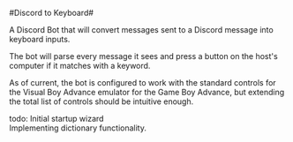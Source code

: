 #Discord to Keyboard#

A Discord Bot that will convert messages sent to a Discord message into keyboard inputs.

The bot will parse every message it sees and press a button on the host's computer if it matches with a keyword.

As of current, the bot is configured to work with the standard controls for the Visual Boy Advance emulator for the Game Boy Advance, but extending the total list of controls should be intuitive enough.

todo:
Initial startup wizard  
Implementing dictionary functionality.
